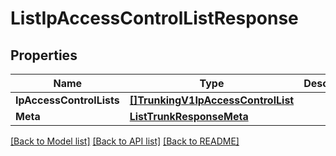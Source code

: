 # ListIpAccessControlListResponse

## Properties

Name | Type | Description | Notes
------------ | ------------- | ------------- | -------------
**IpAccessControlLists** | [**[]TrunkingV1IpAccessControlList**](TrunkingV1IpAccessControlList.md) |  |[optional] 
**Meta** | [**ListTrunkResponseMeta**](ListTrunkResponseMeta.md) |  |[optional] 

[[Back to Model list]](../README.md#documentation-for-models) [[Back to API list]](../README.md#documentation-for-api-endpoints) [[Back to README]](../README.md)


